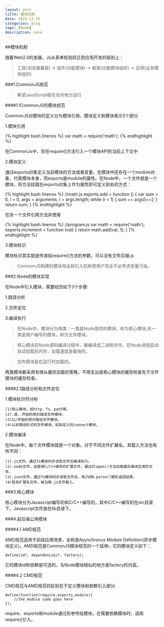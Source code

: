 ```yaml
---
layout: post
title: 模块机制
date: 2015-11-15
categories: blog
tags: [Node]
description: none
---
```


##模块机制

随着Web2.0的发展，Js从表单校验跃迁到应用开发的级别上：

>工具(浏览器兼容) -> 组件(功能模块) -> 框架(功能模块组织) -> 应用(业务模块组织)

###1.CommonJS规范

>希望JavaScript能在任何地方运行

####1.1CommonJS的模块规范

CommonJS对模块的定义分为模块引用、模块定义和模块表示3个部分

1.模块引用

{% highlight bash linenos %}
var math = require('math');
{% endhighlight %}

在CommonJs中，存在require()方法引入一个模块API到当前上下文中

2.模块定义

通过exports对象定义当前模块的方法或者变量，在模块中还存在一个module对象，代表模块本身，而exports是module的属性。在Node中，一个文件就是一个模块，将方法挂载在exports对象上作为属性即可定义到处的方式：

{% highlight bash linenos %}
//math.js
exports.add = function () {
    var sum = 0, i = 0,
        args = arguments,
        l = args.length;
    while (i < 1) {
        sum += args[i++];
    }
    return sum;
}
{% endhighlight %}

在另一个文件引用方法并使用

{% highlight bash linenos %}
//program.js
var math = require('math');
exports.increment = function (val) {
    return math.add(val, 1);
}
{% endhighlight %}

3.模块标识

模块标识其实就是传递给require()方法的参数，可以没有文件后缀.js

>CommonJS构建的模块导出和引入机制使用户完全不必考虑变量污染。

###2.Node的模块实现

在Node中引入模块，需要经历如下3个步骤:

1.路径分析

2.文件定位

3.编译执行

>在Node中，模块分为两类：一类是Node提供的模块，称为核心模块;另一类是用户编写的模块，称为文件模块。

>核心模块在Node源码编译过程中，被编译成二进制文件。在Node进程启动自动加载到内存，加载速度是最快的。

>文件模块是在运行时加载的。

两类模块都采用有限从缓存加载的策略，不用支出是核心模块的缓存检查先于文件模块的缓存检查。

####2.1路径分析和文件定位

1.模块标识符分析

    (1)核心模块，如http、fs、path等。
    (2).或..开始的相对路径文件模块。
    (3)以/开始的绝对路径文件模块。
    (4)以非路径形式的文件模块，如自定义的connect模块。

2.模块编译

在Node中，每个文件模块就是一个对象。对于不同文件扩展名，其载入方法也有所不同：

    (1).js文件。通过fs模块同步读取文件后编译执行。
    (2).node文件。这是用C/C++编写的扩展文件，通过dlopen()方法加载最后编译生成的文件。
    (3).json文件。通过fs模块同步读取文件后，用JSON.parse()解析返回结果。
    (4)其余扩展名文件。被当做.js文件载入。

###3.核心模块

核心模块分为Javascript编写的和C/C++编写的，其中C/C++编写的在src目录下，Javascript文件放在lib目录下。

###4.前后端公用模块

####4.1 AMD规范

AMD规范适用于前段应用场景，全称是Asynchronus Module Definition(异步模块定义)。AMD规范是CommonJS模块规范的一个延伸，它的模块定义如下：

    define(id?, dependencies?, factory);

它的模块id和依赖是可选的，与Node模块相似的地方是factory的内容。

####4.2 CMD规范

CMD规范与AMD规范的区别在于定义模块和依赖引入部分:

    define(function(require,exports,module){
        //the module code goes here
    });

require、exports和module通过形参传给模块，在需要依赖模块时，调用require()引入。

